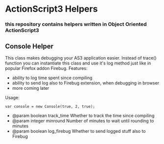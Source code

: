 ActionScript3 Helpers
=====================

### this repository contains helpers written in Object Oriented ActionScript3


Console Helper
--------------

This class makes debugging your AS3 application easier. Instead of trace() function you can instantiate this class and use it's log method just like in popular Firefox addon Firebug.
Features: 

* ability to log time spent since compiling
* ability to send log also to Firebug extension, when debugging in browser
* more coming later

Usage: 


	var console = new Console(true, 2, true);



* @param boolean track_time Whether to track the time since compiling
* @param integer minround Number of minutes to wait until rounding to minutes
* @param boolean log_firebug Whether to send logged stuff also to Firebug
